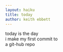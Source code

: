 ```yaml
---
layout: haiku
title: today
author: keith ebbett
---
```

today is the day<br>
i make my first commit to<br>
a git-hub repo<br>